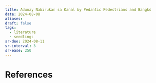 ```yaml
---
title: Adunay Nabirukan sa Kanal by Pedantic Pedestrians and Bangkô
date: 2024-08-08
aliases: 
draft: false
tags:
  - literature
  - seedlings
sr-due: 2024-08-11
sr-interval: 3
sr-ease: 250
---
```


# References